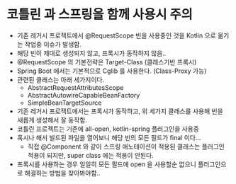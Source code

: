 # 코틀린 과 스프링을 함께 사용시 주의

- 기존 레거시 프로젝트에서 @RequestScope 빈을 사용중인 것을 Kotlin 으로 옮기는 작업중 이슈가 발생함.
- 해당 빈이 제대로 생성되지 않고, 프록시가 동작하지 않음..
- @RequestScope 의 기본전략은 Target-Class (클래스기반 프록시)
- Spring Boot 에서는 기본적으로 Cglib 를 사용한다. (Class-Proxy 가능)
- 관련된 클래스는 아래 세가지이다.
  - AbstractRequestAttributesScope
  - AbstractAutowireCapableBeanFactory 
  - SimpleBeanTargetSource
- 기존 레거시 프로젝트에서는 프록시가 동작하고, 위 세가지 클래스를 사용해 빈을 새롭게 생성해서 잘 동작함.
- 코틀린 프로젝트는 기존에 all-open, kotlin-spring 플러그인을 사용중
- 혹시나 해서 빌드된 파일을 열어보니 해당 빈의 모든 필드가 final 이다...
  - 직접 @Component 와 같이 스프링 애노테이션이 적용된 클래스는 플러그인적용이 되지만, super class 에는 적용이 안된다.
- 프록시를 사용하는 경우 일일히 모든 필드에 open 을 사용할순 없으니 플러그인으로 해결하는 방법을 찾아봐야함..
